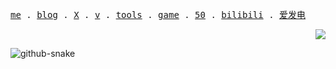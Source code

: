 <p align="left">
  <samp>
    <a href="https://aiwan.run">me</a> .
    <a href="https://blog.aiwan.run">blog</a> .
    <a href="https://x.com/Debbl66">X</a> .
    <a href="https://v.aiwan.run">v</a> .
    <a href="https://tools.aiwan.run">tools</a> .
    <a href="https://game.aiwan.run">game</a> .
    <a href="https://50.aiwan.run/">50</a> .
    <a href="https://space.bilibili.com/174865648">bilibili</a> .
    <a href="https://afdian.com/a/debbl">爱发电</a>
  </samp>

  <p align="right">
    <img src="https://counter-aiwan-run.deno.dev/">
  </p>
</p>

<picture>
  <source media="(prefers-color-scheme: dark)" srcset="./snake/github-contribution-grid-snake-dark.svg" />
  <source media="(prefers-color-scheme: light)" srcset="./snake/github-contribution-grid-snake.svg" />
  <img alt="github-snake" src="github-snake.svg" />
</picture>
